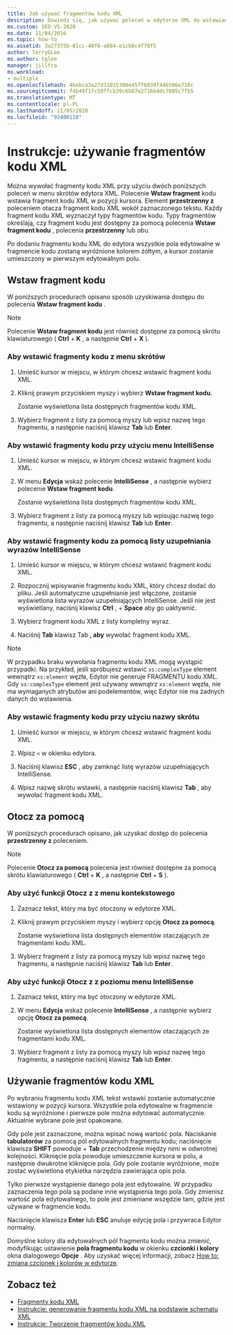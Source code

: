 ```yaml
---
title: Jak używać fragmentów kodu XML
description: Dowiedz się, jak używać poleceń w edytorze XML do wstawiania fragmentów kodu XML lub zawijania fragmentu kodu XML wokół zaznaczonego tekstu.
ms.custom: SEO-VS-2020
ms.date: 11/04/2016
ms.topic: how-to
ms.assetid: 3a27375b-81cc-48f6-a884-e1cb8c4f78f5
author: TerryGLee
ms.author: tglee
manager: jillfra
ms.workload:
- multiple
ms.openlocfilehash: 4bebca3a27d11015388e45ff6839f446506e716c
ms.sourcegitcommit: f4b49f1fc50ffcb39c6b87e2716b4dc7085c7fb5
ms.translationtype: MT
ms.contentlocale: pl-PL
ms.lasthandoff: 11/05/2020
ms.locfileid: "93400118"
---
```

# <a name="how-to-use-xml-snippets"></a>Instrukcje: używanie fragmentów kodu XML

Można wywołać fragmenty kodu XML przy użyciu dwóch poniższych poleceń w menu skrótów edytora XML. Polecenie **Wstaw fragment** kodu wstawia fragment kodu XML w pozycji kursora. Element **przestrzenny z** poleceniem otacza fragment kodu XML wokół zaznaczonego tekstu. Każdy fragment kodu XML wyznaczył typy fragmentów kodu. Typy fragmentów określają, czy fragment kodu jest dostępny za pomocą polecenia **Wstaw fragment kodu** , polecenia **przestrzenny** lub obu.

Po dodaniu fragmentu kodu XML do edytora wszystkie pola edytowalne w fragmencie kodu zostaną wyróżnione kolorem żółtym, a kursor zostanie umieszczony w pierwszym edytowalnym polu.

## <a name="insert-snippet"></a>Wstaw fragment kodu

W poniższych procedurach opisano sposób uzyskiwania dostępu do polecenia **Wstaw fragment kodu** .

> [!NOTE]
> Polecenie **Wstaw fragment kodu** jest również dostępne za pomocą skrótu klawiaturowego ( **Ctrl** + **K** , a następnie **Ctrl** + **X** ).

### <a name="to-insert-snippets-from-the-shortcut-menu"></a>Aby wstawić fragmenty kodu z menu skrótów

1. Umieść kursor w miejscu, w którym chcesz wstawić fragment kodu XML.

2. Kliknij prawym przyciskiem myszy i wybierz **Wstaw fragment kodu**.

   Zostanie wyświetlona lista dostępnych fragmentów kodu XML.

3. Wybierz fragment z listy za pomocą myszy lub wpisz nazwę tego fragmentu, a następnie naciśnij klawisz **Tab** lub **Enter**.

### <a name="to-insert-snippets-using-the-intellisense-menu"></a>Aby wstawić fragmenty kodu przy użyciu menu IntelliSense

1. Umieść kursor w miejscu, w którym chcesz wstawić fragment kodu XML.

2. W menu **Edycja** wskaż polecenie **IntelliSense** , a następnie wybierz polecenie **Wstaw fragment kodu**.

   Zostanie wyświetlona lista dostępnych fragmentów kodu XML.

3. Wybierz fragment z listy za pomocą myszy lub wpisując nazwę tego fragmentu, a następnie naciśnij klawisz **Tab** lub **Enter**.

### <a name="to-insert-snippets-through-the-intellisense-complete-word-list"></a>Aby wstawić fragmenty kodu za pomocą listy uzupełniania wyrazów IntelliSense

1. Umieść kursor w miejscu, w którym chcesz wstawić fragment kodu XML.

2. Rozpocznij wpisywanie fragmentu kodu XML, który chcesz dodać do pliku. Jeśli automatyczne uzupełnianie jest włączone, zostanie wyświetlona lista wyrazów uzupełniających IntelliSense. Jeśli nie jest wyświetlany, naciśnij klawisz **Ctrl** , + **Space** aby go uaktywnić.

3. Wybierz fragment kodu XML z listy kompletny wyraz.

4. Naciśnij **Tab** klawisz Tab **, aby** wywołać fragment kodu XML.

> [!NOTE]
> W przypadku braku wywołania fragmentu kodu XML mogą wystąpić przypadki. Na przykład, jeśli spróbujesz wstawić `xs:complexType` element wewnątrz `xs:element` węzła, Edytor nie generuje FRAGMENTU kodu XML. Gdy `xs:complexType` element jest używany wewnątrz `xs:element` węzła, nie ma wymaganych atrybutów ani podelementów, więc Edytor nie ma żadnych danych do wstawienia.

### <a name="to-insert-snippets-using-the-shortcut-name"></a>Aby wstawić fragmenty kodu przy użyciu nazwy skrótu

1. Umieść kursor w miejscu, w którym chcesz wstawić fragment kodu XML.

2. Wpisz `<` w okienku edytora.

3. Naciśnij klawisz **ESC** , aby zamknąć listę wyrazów uzupełniających IntelliSense.

4. Wpisz nazwę skrótu wstawki, a następnie naciśnij klawisz **Tab** , aby wywołać fragment kodu XML.

## <a name="surround-with"></a>Otocz za pomocą

W poniższych procedurach opisano, jak uzyskać dostęp do polecenia **przestrzenny z** poleceniem.

> [!NOTE]
> Polecenie **Otocz za pomocą** polecenia jest również dostępne za pomocą skrótu klawiaturowego ( **Ctrl** + **K** , a następnie **Ctrl** + **S** ).

### <a name="to-use-surround-with-from-the-context-menu"></a>Aby użyć funkcji Otocz z z menu kontekstowego

1. Zaznacz tekst, który ma być otoczony w edytorze XML.

2. Kliknij prawym przyciskiem myszy i wybierz opcję **Otocz za pomocą**.

   Zostanie wyświetlona lista dostępnych elementów otaczających ze fragmentami kodu XML.

3. Wybierz fragment z listy za pomocą myszy lub wpisz nazwę tego fragmentu, a następnie naciśnij klawisz **Tab** lub **Enter**.

### <a name="to-use-surround-with-from-the-intellisense-menu"></a>Aby użyć funkcji Otocz z z poziomu menu IntelliSense

1. Zaznacz tekst, który ma być otoczony w edytorze XML.

2. W menu **Edycja** wskaż polecenie **IntelliSense** , a następnie wybierz opcję **Otocz za pomocą**.

   Zostanie wyświetlona lista dostępnych elementów otaczających ze fragmentami kodu XML.

3. Wybierz fragment z listy za pomocą myszy lub wpisz nazwę tego fragmentu, a następnie naciśnij klawisz **Tab** lub **Enter**.

## <a name="use-xml-snippets"></a>Używanie fragmentów kodu XML

Po wybraniu fragmentu kodu XML tekst wstawki zostanie automatycznie wstawiony w pozycji kursora. Wszystkie pola edytowalne w fragmencie kodu są wyróżnione i pierwsze pole można edytować automatycznie. Aktualnie wybrane pole jest opakowane.

Gdy pole jest zaznaczone, można wpisać nową wartość pola. Naciskanie **tabulatorów** za pomocą pól edytowalnych fragmentu kodu; naciśnięcie klawisza **SHIFT** powoduje + **Tab** przechodzenie między nimi w odwrotnej kolejności. Kliknięcie pola powoduje umieszczenie kursora w polu, a następnie dwukrotne kliknięcie pola. Gdy pole zostanie wyróżnione, może zostać wyświetlona etykietka narzędzia zawierająca opis pola.

Tylko pierwsze wystąpienie danego pola jest edytowalne. W przypadku zaznaczenia tego pola są podane inne wystąpienia tego pola. Gdy zmienisz wartość pola edytowalnego, to pole jest zmieniane wszędzie tam, gdzie jest używane w fragmencie kodu.

Naciśnięcie klawisza **Enter** lub **ESC** anuluje edycję pola i przywraca Edytor normalny.

Domyślne kolory dla edytowalnych pól fragmentu kodu można zmienić, modyfikując ustawienie **pola fragmentu kodu** w okienku **czcionki i kolory** okna dialogowego **Opcje** . Aby uzyskać więcej informacji, zobacz [How to: zmiana czcionek i kolorów w edytorze](../ide/reference/how-to-change-fonts-and-colors-in-the-editor.md).

## <a name="see-also"></a>Zobacz też

- [Fragmenty kodu XML](../xml-tools/xml-snippets.md)
- [Instrukcje: generowanie fragmentu kodu XML na podstawie schematu XML](../xml-tools/how-to-generate-an-xml-snippet-from-an-xml-schema.md)
- [Instrukcje: Tworzenie fragmentów kodu XML](../xml-tools/how-to-create-xml-snippets.md)
